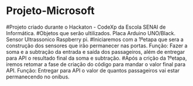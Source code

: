 # Projeto-Microsoft
#Projeto criado durante o Hackaton - CodeXp da Escola SENAI de Informática.
#Objetos que serão ultilizados.
  Placa Arduino UNO/Black.
  Sensor Ultrassonico
  Raspberry pi.
#Iniciaremos com a 1ºetapa que sera a construção dos sensores que irão permanecer nas portas.
  Função: Fazer a soma e a subtração da entrada e saída dos passageiros, além de entregar para API o resultado final da soma e subtração.
#Após a crição da 1ºetapa, iremos retomar a fase de criação do código para mandar o valor final para API.
  Função: Entregar para API o valor de quantos passageiros vai estar permanecendo no onibus.
